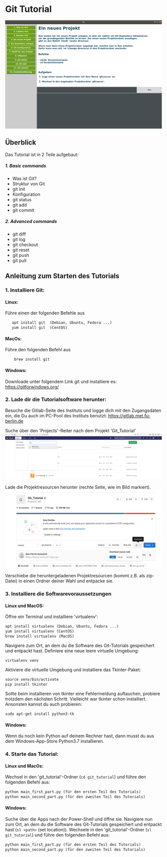 # Git Tutorial
![example_page](img/example.png)

## Überblick
Das Tutorial ist in 2 Teile aufgebaut:

##### 1. Basic commands
  * Was ist Git?
  * Struktur von Git
  * git init
  * Konfiguration
  * git status
  * git add
  * git commit
  
##### 2. Advanced commands
  * git diff
  * git log
  * git checkout
  * git reset
  * git push
  * git pull

## Anleitung zum Starten des Tutorials
### 1. Installiere Git:

   #### Linux:
   Führe einen der folgenden Befehle aus
      
       apt install git  (Debian, Ubuntu, Fedora ...)
       yum install git  (CentOS)
         
   #### MacOs:
   Führe den folgenden Befehl aus
      
        brew install git
         
   #### Windows:
      
   Downloade unter folgendem Link git und installiere es: https://gitforwindows.org/
       
       
### 2. Lade dir die Tutorialsoftware herunter:

Besuche die Gitlab-Seite des Instituts und logge dich mit den
Zugangsdaten ein, die Du auch im PC-Pool des Instituts benutzt: https://gitlab.met.fu-berlin.de

Suche über den 'Projects'-Reiter nach dem Projekt 'Git_Tutorial'  
![find_repo](img/find_repo.png)

Lade die Projektresourcen herunter (rechte Seite, wie im Bild markiert).
![download_repo](img/download_sourcecode.png)

Verschiebe die heruntergeladenen Projektresourcen (kommt z.B. als
zip-Datei) in einen Ordner deiner Wahl und entpacke sie. 


### 3. Installiere die Softwarevoraussetzungen
#### Linux und MacOS:
Öffne ein Terminal und installiere 'virtualenv':

    apt install virtualenv (Debian, Ubuntu, Fedora ...)
    yum install virtualenv (CentOS)
    brew install virtualenv (MacOS)

Navigiere zum Ort, an dem du die Software des Git-Tutorials gespeichert und entpackt hast.
Definiere eine neue leere virtuelle Umgebung:

    virtualenv venv
    
Aktiviere die virtuelle Umgebung und installiere das Tkinter-Paket:

    source venv/bin/activate
    pip install tkinter   
    
Sollte beim installieren von tkinter eine Fehlermeldung auftauchen,
probiere trotzdem den nächsten Schritt. Vielleicht war tkinter schon
installiert. Ansonsten kannst du auch probieren:

    sudo apt-get install python3-tk   

#### Windows:
Wenn du noch kein Python auf deinem Rechner hast, dann musst du aus
dem Windows-App-Store Python3.7 installieren. 
         
### 4. Starte das Tutorial:

#### Linux und MacOs:
Wechsel in den 'git_tutorial'-Ordner (`cd git_tutorial`) und führe den folgenden Befehl aus:

    python main_first_part.py (für den ersten Teil des Tutorials)
    python main_second_part.py (für den zweiten Teil des Tutorials)
    
#### Windows:
Suche über die Apps nach der Power-Shell und öffne sie.
Navigiere nun zum Ort, an dem du die Software des Git-Tutorials gespeichert und entpackt hast (`sl <path>` (set location)).
Wechsele in den 'git_tutorial'-Ordner (`sl git_tutorial`) und führe den folgenden Befehl aus:

    python main_first_part.py (für den ersten Teil des Tutorials)
    python main_second_part.py (für den zweiten Teil des Tutorials)
    
    
